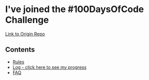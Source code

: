 # I've joined the #100DaysOfCode Challenge

[Link to Origin Repo](https://github.com/kallaway/100-days-of-code)

## Contents

* [Rules](rules.md)
* [Log - click here to see my progress](r1-log.md)
* [FAQ](FAQ.md)
